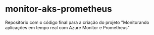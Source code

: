 # monitor-aks-prometheus
Repositório com o código final para a criação do projeto "Monitorando aplicações em tempo real com Azure Monitor e Prometheus"
